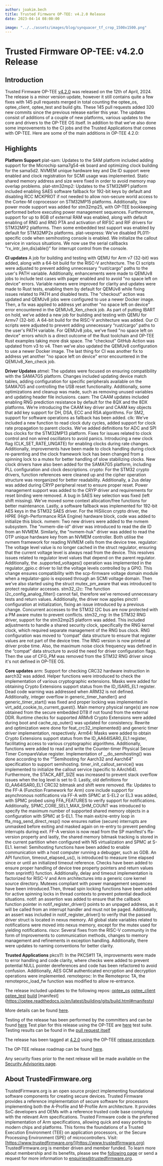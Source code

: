 ```yaml
---
author: joakim.bech
title: Trusted Firmware OP-TEE: v4.2.0 Release
date: 2023-04-14 08:00:00

image: "../../assets/images/blog/synquacer_tf_crop_1500x1500.png"
---
```

**Trusted Firmware OP-TEE: v4.2.0 Release**
=====================================================

Introduction
------------

Trusted Firmware OP-TEE [v4.2.0](https://github.com/OP-TEE/optee_os/blob/4.2.0/CHANGELOG.md) was released on the 12th of April, 2024. The release is a minor version update, however it still contains quite a few fixes with 145 pull requests merged in total counting the optee_os, optee_client, optee_test and build gits. These 145 pull requests added 320 new commits since the previous release earlier this year. The updates consist of additions of a couple of new platforms, various updates to the core and drivers to the OP-TEE OS itself. In addition to that we’ve also done some improvements to the CI jobs and the Trusted Applications that comes with OP-TEE. Here are some of the main additions in OP-TEE 4.2.0:

Highlights 
----------
**Platform Support**
plat-sam: Updates to the SAM platform included adding support for the Microchip sama7g54-ek board and optimizing clock building for the sama5d2. NVMEM unique hardware key and Die ID support were enabled and clock registration for SCMI usage was implemented. Static shared memory address and size were fixed in order to avoid memory map overlap problems.
plat-stm32mp2: Updates to the STM32MP1 platform included enabling SAES software fallback for 192-bit keys by default and disabling RCC MCKPROT if not needed to allow non-secure world access to the Cortex-M coprocessor on STM32MP15 platforms. Additionally, low power mode support was added for stm32mp25, with OP-TEE bookkeeping performed before executing power management sequences. Furthermore, support for up to 8GB of external RAM was enabled, along with default enabling of RNG and RNG PTA and activation of RIFSC and RIF drivers for STM32MP2 platforms. Then some embedded test support was enabled by default for STM32MP2x platforms.
plat-vexpress: We’ve disabled PL011-specific code when semihosting console is enabled. We initialize the callout service in various situations. We now use the serial callbacks “rx_intr_{en,dis}able()” for interrupt control from the console.


**CI updates**
A job for building and testing with QEMU for Arm v7 (32-bit) was added, along with a 64-bit build for the RISC-V architecture. The CI scripts were adjusted to prevent adding unnecessary “rust/cargo” paths to the user's PATH variable. Additionally, enhancements were made to QEMUv8 jobs to include test cases with pager enabled and to avoid "no space left on device" errors. Variable names were improved for clarity and updates were made to Rust tests, enabling them by default for QEMUv8 while fixing issues related to PATH and disabled tests. The "checkout" action was updated and QEMUv8 jobs were configured to use a newer Docker image. Then, a fix was applied to address yet another "no space left on device" error encountered in the QEMUv8_Xen_check job.
As part of putting IBART on hold, we’ve added a new job for building and testing with QEMU for Armv7 (32-bit). A 64-bit build for the RISC-V architecture was added. Our CI scripts were adjusted to prevent adding unnecessary “rust/cargo” paths to the user's PATH variable. For QEMUv8 jobs, we’ve fixed "no space left on device" errors which is a direct outcome of the Rust toolchain and OP-TEE Rust examples taking more disk space. The "checkout" GitHub Action was updated from v3 to v4. Then we’ve also updated the QEMUv8 configuration to use a newer Docker image. The last thing for CI was another fix to address yet another "no space left on device" error encountered in the QEMUv8_Xen_check job.


**Driver Updates**
atmel: The updates were focused on ensuring compatibility with the SAMA7G5 platform. Changes included updating device match tables, adding configuration for specific peripherals available on the SAMA7G5 and controlling the USB reset functionality. Additionally, some optimizations and cleanup was made, such as removing unused variables and updating header file inclusions.
caam: The CAAM updates included enabling RNG prediction resistance by default for the 8QX and the 8DX platforms. We’re introducing the CAAM key driver and CAAM key objects that add key support for DH, DSA, ECC and RSA algorithms. For SM2, support for software operations as fallback has been added.
clk: We’ve included a new function to read clock duty cycles, added support for clock rate propagation to parent clocks. We’ve added definitions for ADC and SPI bus clocks for the STM32MP13 platform. Fixes for issues related to clock control and non wired oscillators to avoid panics. Introducing a new clock flag (CLK_SET_RATE_UNGATE) for enabling clocks during rate changes. Additionally, improvements have been made to clock handling during clock re-parenting and the clock framework lock has been changed from a spinning lock to a mutex for better handling of slow stabilizing clocks. New clock drivers have also been added for the SAMA7G5 platform, including PLL configuration and clock descriptions.
crypto: For the STM32 crypto drivers, function references were cleaned up and the cipher operation structure was reorganized for better readability. Additionally, a 2us delay was added during CRYP peripheral reset to ensure proper reset. Power management support was added to the CRYP driver and requirements for reset binding were removed. A bug in SAES key selection was fixed (left shift missing). We’ve moved some context allocation/free functions for better maintenance. Lastly, a software fallback was implemented for 192-bit AES keys in the STM32 SAES driver. For the HiSilicon crypto driver, the HPRE (High-Performance RSA Engine) hardware block, code was added to initialize this block.
nvmem: Two new drivers were added to the nvmem subsystem. The "nvmem-die-id" driver was introduced to read the die ID from an NVMEM. Similarly, the "nvmem-huk" driver was added to read the OTP unique hardware key from an NVMEM controller. Both utilise the nvmem framework for reading NVMEM cells from the device tree.
regulator: The voltage level value is no longer cached in the struct regulator, ensuring that the current voltage level is always read from the device. This resolves issues related to regulator level values that depend on the parent regulator. Additionally, the .supported_voltages() operation was implemented in the regulator_gpio.c driver to list the voltage levels controlled by a GPIO. This change ensures compatibility with the scp-firmware voltage domain module when a regulator-gpio is exposed through an SCMI voltage domain. Then we’ve also started using the struct mutex_pm_aware that was introduced to protect regulator accesses.
stm32_i2c: The function i2c_config_analog_filter() cannot fail, therefore we’ve removed unnecessary tests and return values. Additionally, the driver now applies pinctrl configuration at initialization, fixing an issue introduced by a previous change. Concurrent accesses to the STM32 I2C bus are now protected with a PM aware mutex to prevent conflicts.
stm32_rng: In the STM32 RNG driver, support for the stm32mp25 platform was added. This included adjustments to handle a shared security clock, specifically the RNG kernel clock, which required separate management of the RNG bus clock. RNG configuration was moved to “compat” data structure to ensure that register values are not part of the device tree. The RNG version is now printed at driver probe time. Also, the maximum noise clock frequency was defined in the “compat” data structure to avoid the need for driver configuration flags. Then the use of CFG_PM was removed from the STM32 RNG driver since it's not defined in OP-TEE OS.



**Core updates**
arm: Support for checking CRC32 hardware instruction in aarch32 was added. Helper functions were introduced to check the implementation of various cryptographic extensions. Masks were added for obtaining Crypto Extensions support status from the ID_ISAR5_EL1 register. Dead code warning was addressed when ARM32 is not defined. Additionally, integer overflow in generic_timer_handler() and generic_timer_start() was fixed and proper locking was implemented in virt_add_cookie_to_current_guest(). Main memory physical range(s) are now obtained from the secure embedded DTB if not found from the external DDR. Runtime checks for supported ARMv8 Crypto Extensions were added during boot and cache_op_outer() was updated for consistency. Rewrite and optimization were done for feat_crc32_implemented() and generic timer driver implementation, respectively.
Arm64: Masks were added to obtain Crypto Extensions support status from the ID_AA64ISAR0_EL1 register, facilitating access to various cryptographic algorithms. Additionally, functions were added to read and write the Counter-timer Physical Secure Timer CompareValue register. Implementation of __do_semihosting() was done according to the “"Semihosting for Aarch32 and Aarch64" specification to support semihosting. timer_init_callout_service() was implemented to initialize the callout service (specific to AArch64). Furthermore, the STACK_ABT_SIZE was increased to prevent stack overflow issues when the log level is set to 0. Lastly, old definitions for ID_AA64ISAR0_EL1 CRC32 bitmask and shift were removed.
ffa: Updates to the FF-A (Function Framework for Arm) core include support for asynchronous notifications via FF-A with SPMC at S-EL2 or EL3 was added, with SPMC probed using FFA_FEATURES to verify support for notifications. Additionally, SPMC_CORE_SEL1_MAX_SHM_COUNT was introduced to specify the maximum number of supported shared memory objects in a configuration with SPMC at S-EL1. The main exit/re-entry loop in ffa_msg_send_direct_resp() now ensures native (secure) interrupts are unmasked before exiting and masked again on re-entry to prevent pending interrupts during exit. FF-A version is now read from the SP manifest's ffa-version property and lastly, the shared memory bitmask tracking is stored in the current partition when configured with NS virtualization and SPMC at S-EL1.
kernel: Semihosting functions have been added to enable communication with a host computer running a debugger, such as GDB. An API function, timeout_elapsed_us(), is introduced to measure time elapsed since or until an initialized timeout reference. Checks have been added to ensure proper handling of device tree property pointers and return values from snprintf() function. Additionally, delay and timeout implementation is factorized for RISC-V and Arm architectures into a generic core kernel source directory. Mutexes compliant with power management sequences have been introduced.Then, thread spin locking functions have been added for active spinning locks in thread contexts to prevent potential deadlock situations.
notif: an assertion was added to ensure that the callback function pointer in notif_register_driver() points to an unpaged address, as it will be called from an interrupt handler and must not be paged. Additionally, an assert was included in notif_register_driver() to verify that the passed driver struct is located in nexus memory. All global state variables related to notifications were moved into nexus memory, except for the mutex used for yielding notifications.
riscv: Several fixes from the RISC-V community in the form of Improvements to communication methods, changes to memory management and refinements in exception handling. Additionally, there were updates to naming conventions for better clarity.

**Trusted Applications**
pkcs11: In the PKCS#11 TA, improvements were made to error handling and code clarity, where checks were added to prevent potential NULL pointer dereferences and code has been refactored to avoid confusion. Additionally, AES GCM authenticated encryption and decryption operations were implemented.
remoteproc: In the Remoteproc TA, the remoteproc_load_fw function was modified to allow re-entrance.

The release included updates to the following repos:
[optee_os](https://optee.readthedocs.io/en/latest/building/gits/optee_os.html#optee-os) 
[optee_client](https://optee.readthedocs.io/en/latest/building/gits/optee_client.html#optee-client) 
[optee_test](https://optee.readthedocs.io/en/latest/building/gits/optee_test.html#optee-test) 
[build](https://optee.readthedocs.io/en/latest/building/gits/build.html#build) 
[manifest] (https://optee.readthedocs.io/en/latest/building/gits/build.html#manifests)



More details can be found [here](https://github.com/OP-TEE/optee_os/blob/4.2.0/CHANGELOG.md).

Testing of the release has been performed by the committers and can be found [here](https://github.com/OP-TEE/optee_os/commit/12d7c4ee4642d2d761e39fbcf21a06fb77141dea)
Test plan for this release using the OP-TEE are [here](https://optee.readthedocs.io/en/latest/building/gits/optee_test.html) test suite. Testing results can be found in the [pull request itself](https://github.com/OP-TEE/optee_os/pull/6770)

The release has been tagged at [4.2.0](https://github.com/OP-TEE/optee_os/releases/tag/4.2.0) using the OP-TEE [release procedure](https://optee.readthedocs.io/en/latest/general/releases.html#release-procedure). 

The OP-TEE release roadmap can be found [here](https://optee.readthedocs.io/en/latest/general/releases.html). 

Any security fixes prior to the next release will be made available on the [Security Advisories page](https://github.com/OP-TEE/optee_os/security/advisories?state=published). 

About TrustedFirmware.org
----------
TrustedFirmware.org is an open source project implementing foundational software components for creating secure devices. Trusted Firmware provides a reference implementation of secure software for processors implementing both the A-Profile and M-Profile Arm architecture. It provides SoC developers and OEMs with a reference trusted code base complying with the relevant Arm specifications. Trusted Firmware code is the preferred implementation of Arm specifications, allowing quick and easy porting to modern chips and platforms. This forms the foundations of a Trusted Execution Environment (TEE) on application processors, or the Secure Processing Environment (SPE) of microcontrollers. Visit:[https://www.trustedfirmware.org/](https://www.trustedfirmware.org)
TrustedFirmware.org is member driven and member funded. To learn more about membership and its benefits, please see the [following page](https://www.trustedfirmware.org/about) or send a request for more information to enquiries@trustedfirmware.org.
